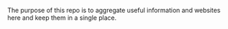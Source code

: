 The purpose of this repo is to aggregate useful information and websites here and keep them in a single place. 
